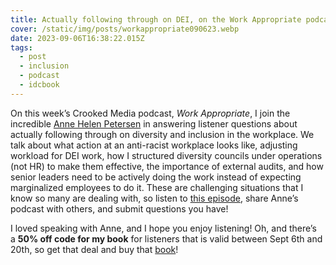 ```yaml
---
title: Actually following through on DEI, on the Work Appropriate podcast
cover: /static/img/posts/workappropriate090623.webp
date: 2023-09-06T16:38:22.015Z
tags:
  - post
  - inclusion
  - podcast
  - idcbook
---
```

On this week’s Crooked Media podcast, *Work Appropriate*, I join the incredible [Anne Helen Petersen](https://substack.com/@annehelen) in answering listener questions about actually following through on diversity and inclusion in the workplace. We talk about what action at an anti-racist workplace looks like, adjusting workload for DEI work, how I structured diversity councils under operations (not HR) to make them effective, the importance of external audits, and how senior leaders need to be actively doing the work instead of expecting marginalized employees to do it. These are challenging situations that I know so many are dealing with, so listen to [this episode](https://crooked.com/podcast/actually-following-through-on-dei-with-sameera-kapila/), share Anne’s podcast with others, and submit questions you have!

I loved speaking with Anne, and I hope you enjoy listening! Oh, and there’s a **50% off code for my book** for listeners that is valid between Sept 6th and 20th, so get that deal and buy that [book](https://abookapart.com/products/inclusive-design-communities)!